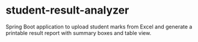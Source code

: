 # student-result-analyzer
Spring Boot application to upload student marks from Excel and generate a printable result report with summary boxes and table view.
